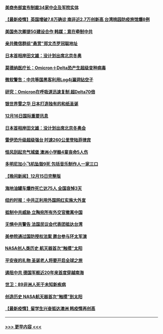 #### [美商务部宣布制裁34家中企及军院实体](../pages/prog202/a103295711.md?t=12170301) 
#### [【最新疫情】英国增破7.8万确诊 南非近2.7万创新高 台湾桃园防疫旅馆爆8例](../pages/prog202/a103295742.md?t=12170301) 
#### [美国务次卿提5G建设合作 韩媒：意在牵制中共](../pages/prog202/a103295693.md?t=12170301) 
#### [亲共微信群组“悬赏”郑文杰罗冠聪地址](../pages/prog202/a103295721.md?t=12170301) 
#### [日本首相岸田文雄：没计划出席北京冬奥](../pages/prog202/a103295719.md?t=12170301) 
#### [莫德纳医疗长：Omicron＋Delta恐产生超级变种病毒](../pages/prog202/a103295683.md?t=12170301) 
#### [微软警吿：中共等国黑客利用Log4j漏洞钻空子](../pages/prog202/a103295626.md?t=12170301) 
#### [研究：Omicron在呼吸道迅速复制 超Delta70倍](../pages/prog202/a103295623.md?t=12170301) 
#### [银世界雪之华 日本打造独有的和纸圣诞](../pages/prog202/a103295544.md?t=12170301) 
#### [12月16日国际重要讯息](../pages/prog202/a103295558.md?t=12170301) 
#### [日本首相岸田文雄：没计划出席北京冬奥会](../pages/prog202/a103295491.md?t=12170301) 
#### [雷伊恐升级超级强台 时速260公里登陆菲律宾](../pages/prog202/a103295473.md?t=12170301) 
#### [怪风刮起充气城堡 澳洲小学酿4童丧命5人伤](../pages/prog202/a103295451.md?t=12170301) 
#### [多明尼加小飞机坠毁9死 包括音乐制作人一家三口](../pages/prog202/a103295333.md?t=12170301) 
#### [【晚间新闻】12月15日完整版](../pages/prog202/a103295262.md?t=12170301) 
#### [海地油罐车爆炸死亡达75人 全国哀悼3天](../pages/prog202/a103295301.md?t=12170301) 
#### [纽约时报：中共正利用外国网红实施大外宣](../pages/prog202/a103295028.md?t=12170301) 
#### [抵制中共威胁 立陶宛所有外交官撤离中国](../pages/prog202/a103295032.md?t=12170301) 
#### [无惧中共警告 法国民议会代表团抵达台湾](../pages/prog202/a103295003.md?t=12170301) 
#### [美参院通过国防授权法案 邀台参与环太军演](../pages/prog202/a103295054.md?t=12170301) 
#### [NASA创人类历史 航天器首次“触摸”太阳](../pages/prog202/a103295016.md?t=12170301) 
#### [平安夜的礼物 圣诞老人将要开启全球之旅](../pages/prog202/a103295010.md?t=12170301) 
#### [遏阻中共  德国军舰近20年来首度穿越南海](../pages/prog202/a103294680.md?t=12170301) 
#### [世卫：89非洲人死于未知新疾病](../pages/prog202/a103294895.md?t=12170301) 
#### [创造历史 NASA航天器首次“触摸”到太阳](../pages/prog202/a103294834.md?t=12170301) 
#### [【最新疫情】留学生兴奋抵达澳洲 韩疫情再创高](../pages/prog202/a103294721.md?t=12170301) 

----
#### [ >>> 更早内容 <<< ](../indexes/prog202-earlier.md)
